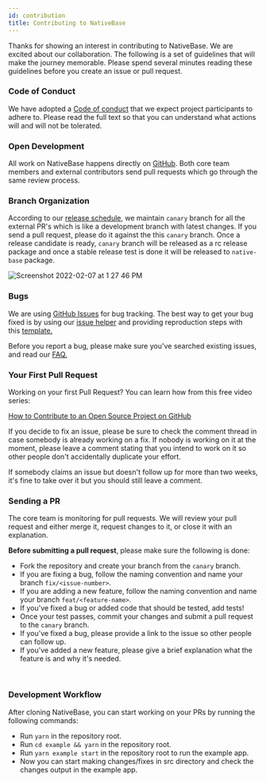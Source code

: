 ```yaml
---
id: contribution
title: Contributing to NativeBase
---
```


Thanks for showing an interest in contributing to NativeBase. We are excited about our collaboration. The following is a set of guidelines that will make the journey memorable. Please spend several minutes reading these guidelines before you create an issue or pull request.

### Code of Conduct

We have adopted a [Code of conduct](https://github.com/GeekyAnts/NativeBase/blob/master/CODE_OF_CONDUCT.md) that we expect project participants to adhere to. Please read the full text so that you can understand what actions will and will not be tolerated.

### Open Development

All work on NativeBase happens directly on [GitHub](https://github.com/GeekyAnts/nativebase). Both core team members and external contributors send pull requests which go through the same review process.

### Branch Organization

According to our [release schedule](https://github.com/GeekyAnts/NativeBase/releases), we maintain `canary` branch for all the external PR's which is like a development branch with latest changes. If you send a pull request, please do it against the this `canary` branch. Once a release candidate is ready, `canary` branch will be released as a rc release package and once a stable release test is done it will be released to `native-base` package.

![Screenshot 2022-02-07 at 1 27 46 PM](https://user-images.githubusercontent.com/62810976/161559404-c2e9064c-ae62-4395-92d9-9ddba2781d7a.png)

### Bugs

We are using [GitHub Issues](https://github.com/GeekyAnts/NativeBase/issues) for bug tracking. The best way to get your bug fixed is by using our [issue helper](https://github.com/GeekyAnts/NativeBase/issues/new?assignees=&labels=v3%2Cbug%2Ctriage&template=bug_report.yml) and providing reproduction steps with this [template.](https://snack.expo.dev/@native-base/nativebase-starter-snack)

Before you report a bug, please make sure you've searched existing issues, and read our [FAQ.](https://docs.nativebase.io/faq)

### Your First Pull Request

Working on your first Pull Request? You can learn how from this free video series:

[How to Contribute to an Open Source Project on GitHub](https://egghead.io/courses/how-to-contribute-to-an-open-source-project-on-github)

If you decide to fix an issue, please be sure to check the comment thread in case somebody is already working on a fix. If nobody is working on it at the moment, please leave a comment stating that you intend to work on it so other people don't accidentally duplicate your effort.

If somebody claims an issue but doesn't follow up for more than two weeks, it's fine to take over it but you should still leave a comment.

### Sending a PR

The core team is monitoring for pull requests. We will review your pull request and either merge it, request changes to it, or close it with an explanation.

**Before submitting a pull request**, please make sure the following is done:

- Fork the repository and create your branch from the `canary` branch.
- If you are fixing a bug, follow the naming convention and name your branch `fix/<issue-number>`.
- If you are adding a new feature, follow the naming convention and name your branch `feat/<feature-name>`.
- If you've fixed a bug or added code that should be tested, add tests!
- Once your test passes, commit your changes and submit a pull request to the `canary` branch.
- If you've fixed a bug, please provide a link to the issue so other people can follow up.
- If you've added a new feature, please give a brief explanation what the feature is and why it's needed.

<br />

### Development Workflow

After cloning NativeBase, you can start working on your PRs by running the following commands:

- Run `yarn` in the repository root.
- Run `cd example && yarn` in the repository root.
- Run `yarn example start` in the repository root to run the example app.
- Now you can start making changes/fixes in src directory and check the changes output in the example app.
